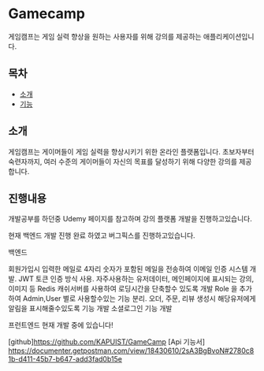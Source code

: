 # Gamecamp

게임캠프는 게임 실력 향상을 원하는 사용자를 위해 강의를 제공하는 애플리케이션입니다.

## 목차

- [소개](#소개)
- [기능](#기능)

## 소개

게임캠프는 게이머들이 게임 실력을 향상시키기 위한 온라인 플랫폼입니다. 초보자부터 숙련자까지, 여러 수준의 게이머들이 자신의 목표를 달성하기 위해 다양한 강의를 제공합니다.

## 진행내용

개발공부를 하던중 Udemy 페이지를 참고하며 강의 플랫폼 개발을 진행하고있습니다.

현재 백엔드 개발 진행 완료 하였고 버그픽스를 진행하고있습니다.

백엔드

회원가입시 입력한 메일로 4자리 숫자가 포함된 메일을 전송하여 이메일 인증 시스템 개발.
JWT 토큰 인증 방식 사용.
자주사용하는 유저데이터, 메인페이지에 표시되는 강의, 이미지 등 Redis 캐쉬서버를 사용하여 로딩시간을 단축할수 있도록 개발
Role 을 추가하여 Admin,User 별로 사용할수있는 기능 분리.
오더, 주문, 리뷰 생성시 해당유저에게 알림을 표시해줄수있도록 기능 개발
소셜로그인 기능 개발

프런트엔드 현재 개발 중에 있습니다!

[github]https://github.com/KAPUIST/GameCamp
[Api 기능서] https://documenter.getpostman.com/view/18430610/2sA3BgBvoN#2780c81b-d411-45b7-b647-add3fad0b15e
